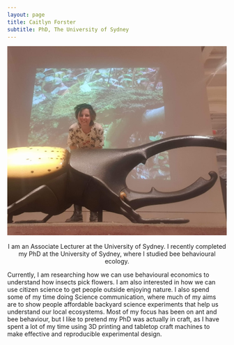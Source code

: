 ```yaml
---
layout: page
title: Caitlyn Forster
subtitle: PhD, The University of Sydney
---
```

![](/assets/img/beetle.jpg)
<p align="center"> I am an Associate Lecturer at the University of Sydney. I recently completed my PhD at the University of Sydney, where I studied bee behavioural ecology.
  
Currently, I am researching how we can use  behavioural economics to understand how insects pick flowers. I am also interested in how we can use citizen science to get people outside enjoying nature. I also spend some of my time doing Science communication, where much of my aims are to show people affordable backyard science experiments that help us understand our local ecosystems.
Most of my focus has been on ant and bee behaviour, but I like to pretend my PhD was actually in craft, as I have spent a lot of my time using 3D printing and tabletop craft machines to make effective and reproducible experimental design. 

  
  
  

